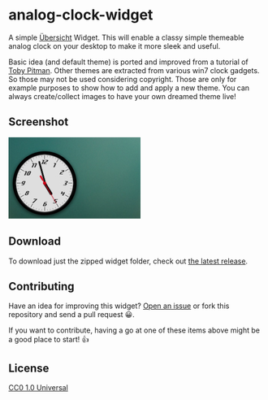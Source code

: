 analog-clock-widget
===================

A simple [Übersicht](http://tracesof.net/uebersicht/) Widget. This will enable a classy simple themeable analog clock on your desktop to make it more sleek and useful.

Basic idea (and default theme) is ported and improved from a tutorial of [Toby Pitman](http://css-tricks.com/css3-clock/).
Other themes are extracted from various win7 clock gadgets. So those may not be used considering copyright.
Those are only for example purposes to show how to add and apply a new theme. You can always create/collect images to have your own dreamed theme live!


## Screenshot

![Analog clock widget for übersicht](./screenshot.png)

## Download

To download just the zipped widget folder, check out [the latest release](https://github.com/ashikahmad/analog-clock-widget/releases/latest).

## Contributing

Have an idea for improving this widget? [Open an issue](https://github.com/ashikahmad/analog-clock-widget/issues/new) or fork this repository and send a pull request :grinning:.

If you want to contribute, having a go at one of these items above might be a good place to start! :+1:

## License

[CC0 1.0 Universal](./LICENSE)
